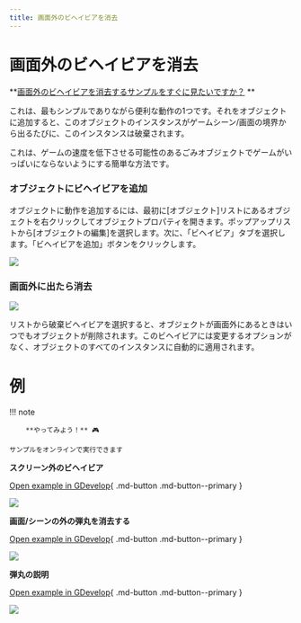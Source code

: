 ```yaml
---
title: 画面外のビヘイビアを消去
---
```

# 画面外のビヘイビアを消去

**[画面外のビヘイビアを消去するサンプルをすぐに見たいですか？](#Examples) **

これは、最もシンプルでありながら便利な動作の1つです。それをオブジェクトに追加すると、このオブジェクトのインスタンスがゲームシーン/画面の境界から出るたびに、このインスタンスは破棄されます。

これは、ゲームの速度を低下させる可能性のあるごみオブジェクトでゲームがいっぱいにならないようにする簡単な方法です。

### オブジェクトにビヘイビアを追加

オブジェクトに動作を追加するには、最初に\[オブジェクト\]リストにあるオブジェクトを右クリックしてオブジェクトプロパティを開きます。ポップアップリストから\[オブジェクトの編集\]を選択します。次に、「ビヘイビア」タブを選択します。「ビヘイビアを追加」ボタンをクリックします。

![](/gdevelop5/behaviors/addbehavior.jpg)

### 画面外に出たら消去

![](/gdevelop5/behaviors/destroy-outside-screen-behavior-inlist.png)

リストから破棄ビヘイビアを選択すると、オブジェクトが画面外にあるときはいつでもオブジェクトが削除されます。このビヘイビアには変更するオプションがなく、オブジェクトのすべてのインスタンスに自動的に適用されます。

# 例

!!! note

        **やってみよう！** 🎮

    サンプルをオンラインで実行できます

**スクリーン外のビヘイビア**

[Open example in GDevelop](https://editor.gdevelop.io/?project=example://space-shooter){ .md-button .md-button--primary }

[![](/gdevelop5/behaviors/outsidescreenbehaviorspaceshooter.png)](https://editor.gdevelop.io/?project=example://space-shooter)


**画面/シーンの外の弾丸を消去する**

[Open example in GDevelop](https://editor.gdevelop.io/?project=example://shoot-bullets){ .md-button .md-button--primary }

[![](/gdevelop5/behaviors/outsidescreendestroybullets.png)](https://editor.gdevelop.io/?project=example://shoot-bullets)


**弾丸の説明**

[Open example in GDevelop](https://editor.gdevelop.io/?project=example://shooting-bullets-explanation){ .md-button .md-button--primary }

[![](/gdevelop5/behaviors/bulletshootingexplanationexample.png)](https://editor.gdevelop.io/?project=example://shooting-bullets-explanation)
